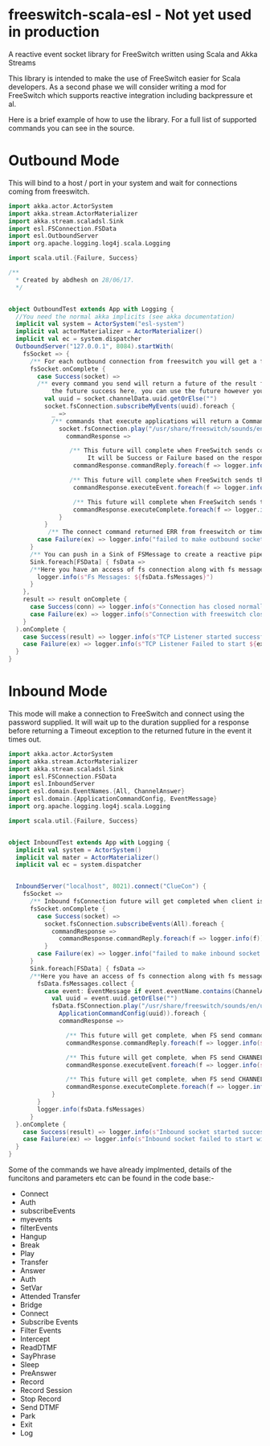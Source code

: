 # freeswitch-scala-esl - Not yet used in production
A reactive event socket library for FreeSwitch written using Scala and Akka Streams

This library is intended to make the use of FreeSwitch easier for Scala developers. As a second phase we will consider writing a mod for FreeSwitch which supports reactive integration including backpressure et al. 

Here is a brief example of how to use the library. For a full list of supported commands you can see in the source.

# Outbound Mode

This will bind to a host / port in your system and wait for connections coming from freeswitch.  

```scala
import akka.actor.ActorSystem
import akka.stream.ActorMaterializer
import akka.stream.scaladsl.Sink
import esl.FSConnection.FSData
import esl.OutboundServer
import org.apache.logging.log4j.scala.Logging

import scala.util.{Failure, Success}

/**
  * Created by abdhesh on 28/06/17.
  */


object OutboundTest extends App with Logging {
  //You need the normal akka implicits (see akka documentation)
  implicit val system = ActorSystem("esl-system")
  implicit val actorMaterializer = ActorMaterializer()
  implicit val ec = system.dispatcher
  OutboundServer("127.0.0.1", 8084).startWith(
    fsSocket => {
      /** For each outbound connection from freeswitch you will get a future named here 'fsSocket' this future will complete when we get a response from freeswitch to a connect command that is sent automatically by the library */
      fsSocket.onComplete {
        case Success(socket) =>
        /** every command you send will return a future of the result from freeswitch, we just use foreach to get in to 
            the future success here, you can use the future however you like including adding an onComplete callback*/
          val uuid = socket.channelData.uuid.getOrElse("")
          socket.fsConnection.subscribeMyEvents(uuid).foreach {
            _ =>
            /** commands that execute applications will return a CommandResponse which has 3 futures. See below: */
              socket.fsConnection.play("/usr/share/freeswitch/sounds/en/us/callie/conference/8000/conf-pin.wav").foreach {
                commandResponse =>

                 /** This future will complete when FreeSwitch sends command/reply message to the socket. 
                      It will be Success or Failure based on the response from FreeSwitch*/
                  commandResponse.commandReply.foreach(f => logger.info(s"Got command reply: ${f}"))

                 /** This future will complete when FreeSwitch sends the CHANNEL_EXECUTE event to the socket */
                  commandResponse.executeEvent.foreach(f => logger.info(s"Got ChannelExecute event: ${f}"))

                  /** This future will complete when FreeSwitch sends the CHANNEL_EXECUTE_COMPLETE  event to the socket */
                  commandResponse.executeComplete.foreach(f => logger.info(s"Got ChannelExecuteComplete event: ${f}"))
              }
          }
           /** The connect command returned ERR from freeswitch or timed out */
        case Failure(ex) => logger.info("failed to make outbound socket connection", ex)
      }
      /** You can push in a Sink of FSMessage to create a reactive pipeline for all the events coming down the socket */
      Sink.foreach[FSData] { fsData =>
      /**Here you have an access of fs connection along with fs messages*/
        logger.info(s"Fs Messages: ${fsData.fsMessages}")
      }
    },
    result => result onComplete {
      case Success(conn) => logger.info(s"Connection has closed normally ${conn.localAddress}")
      case Failure(ex) => logger.info(s"Connection with freeswitch closed with exception: ${ex}")
    }
  ).onComplete {
    case Success(result) => logger.info(s"TCP Listener started successfully ${result}")
    case Failure(ex) => logger.info(s"TCP Listener Failed to start ${ex}")
  }
}
```

# Inbound Mode

This mode will make a connection to FreeSwitch and connect using the password supplied. It will wait up to the duration supplied for a response before returning a Timeout exception to the returned future in the event it times out. 

```scala
import akka.actor.ActorSystem
import akka.stream.ActorMaterializer
import akka.stream.scaladsl.Sink
import esl.FSConnection.FSData
import esl.InboundServer
import esl.domain.EventNames.{All, ChannelAnswer}
import esl.domain.{ApplicationCommandConfig, EventMessage}
import org.apache.logging.log4j.scala.Logging

import scala.util.{Failure, Success}


object InboundTest extends App with Logging {
  implicit val system = ActorSystem()
  implicit val mater = ActorMaterializer()
  implicit val ec = system.dispatcher


  InboundServer("localhost", 8021).connect("ClueCon") {
    fsSocket =>
      /** Inbound fsConnection future will get completed when client is authorised by freeswitch */
      fsSocket.onComplete {
        case Success(socket) =>
          socket.fsConnection.subscribeEvents(All).foreach {
            commandResponse =>
              commandResponse.commandReply.foreach(f => logger.info(f))
          }
        case Failure(ex) => logger.info("failed to make inbound socket connection", ex)
      }
      Sink.foreach[FSData] { fsData =>
      /**Here you have an access of fs connection along with fs messages*/
        fsData.fsMessages.collect {
          case event: EventMessage if event.eventName.contains(ChannelAnswer) =>
            val uuid = event.uuid.getOrElse("")
            fsData.fSConnection.play("/usr/share/freeswitch/sounds/en/us/callie/conference/8000/conf-pin.wav",
              ApplicationCommandConfig(uuid)).foreach {
              commandResponse =>

                /** This future will get complete, when FS send command/reply message to the socket */
                commandResponse.commandReply.foreach(f => logger.info(s"Got command reply: ${f}"))

                /** This future will get complete, when FS send CHANNEL_EXECUTE event to the socket */
                commandResponse.executeEvent.foreach(f => logger.info(s"Got ChannelExecute event: ${f}"))

                /** This future will get complete, when FS send CHANNEL_EXECUTE_COMPLETE  event to the socket */
                commandResponse.executeComplete.foreach(f => logger.info(s"ChannelExecuteComplete event: ${f}"))
            }
        }
        logger.info(fsData.fsMessages)
      }
  }.onComplete {
    case Success(result) => logger.info(s"Inbound socket started successfully ${result}")
    case Failure(ex) => logger.info(s"Inbound socket failed to start with exception ${ex}")
  }
}
```

Some of the commands we have already implmented, details of the funcitons and parameters etc can be found in the code base:-

* Connect
* Auth
* subscribeEvents
* myevents
* filterEvents
* Hangup
* Break
* Play
* Transfer
* Answer
* Auth
* SetVar
* Attended Transfer
* Bridge
* Connect
* Subscribe Events
* Filter Events
* Intercept
* ReadDTMF
* SayPhrase
* Sleep
* PreAnswer
* Record
* Record Session
* Stop Record
* Send DTMF
* Park
* Exit
* Log  

